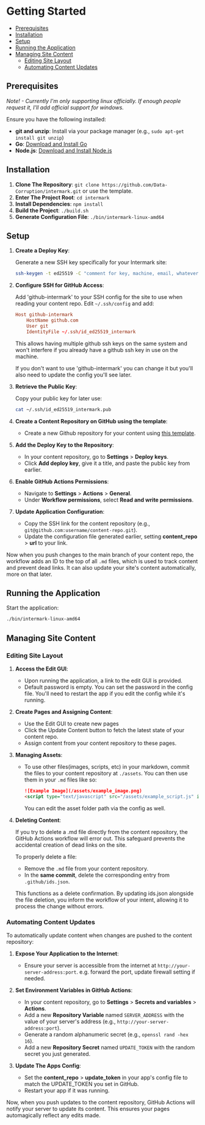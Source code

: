 # Getting Started

- [Prerequisites](#prerequisites)
- [Installation](#installation)
- [Setup](#setup)
- [Running the Application](#running-the-application)
- [Managing Site Content](#managing-site-content)
  - [Editing Site Layout](#editing-site-layout)
  - [Automating Content Updates](#automating-content-updates)

## Prerequisites

*Note! - Currently I'm only supporting linux officially. If enough people request it, I'll add official support for windows.*

Ensure you have the following installed:

- **git and unzip**: Install via your package manager (e.g., `sudo apt-get install git unzip`)
- **Go**: [Download and Install Go](https://go.dev/doc/install)
- **Node.js**: [Download and Install Node.js](https://nodejs.org/en/download/package-manager)

## Installation

1. **Clone The Repository**: `git clone https://github.com/Data-Corruption/intermark.git` or use the template.
2. **Enter The Project Root**: `cd intermark`
3. **Install Dependencies**: `npm install`
4. **Build the Project**: `./build.sh`
5. **Generate Configuration File**: `./bin/intermark-linux-amd64`

## Setup

1. **Create a Deploy Key**:

   Generate a new SSH key specifically for your Intermark site:

   ```bash
   ssh-keygen -t ed25519 -C "comment for key, machine, email, whatever" -f ~/.ssh/id_ed25519_intermark
   ```

2. **Configure SSH for GitHub Access**:

   Add 'github-intermark' to your SSH config for the site to use when reading your content repo. Edit `~/.ssh/config` and add:

   ```conf
   Host github-intermark
       HostName github.com
       User git
       IdentityFile ~/.ssh/id_ed25519_intermark
   ```

   This allows having multiple github ssh keys on the same system and won't interfere if you already have a github ssh key in use on the machine.

   If you don't want to use 'github-intermark' you can change it but you'll also need to update the config you'll see later.

3. **Retrieve the Public Key**:

   Copy your public key for later use:

   ```bash
   cat ~/.ssh/id_ed25519_intermark.pub
   ```

4. **Create a Content Repository on GitHub using the template**:

   - Create a new Github repository for your content using [this template](https://github.com/Data-Corruption/Intermark-Content).

5. **Add the Deploy Key to the Repository**:

    - In your content repository, go to **Settings** > **Deploy keys**.
    - Click **Add deploy key**, give it a title, and paste the public key from earlier.

6. **Enable GitHub Actions Permissions**:

   - Navigate to **Settings** > **Actions** > **General**.
   - Under **Workflow permissions**, select **Read and write permissions**.

7. **Update Application Configuration**:

    - Copy the SSH link for the content repository (e.g., `git@github.com:username/content-repo.git`).
    - Update the configuration file generated earlier, setting **content_repo** > **url** to your link.

Now when you push changes to the main branch of your content repo, the workflow adds an ID to the top of all `.md` files, which is used to track content and prevent dead links. It can also update your site's content automatically, more on that later.

## Running the Application

Start the application:

```bash
./bin/intermark-linux-amd64
```

## Managing Site Content

### Editing Site Layout

1. **Access the Edit GUI**:

   - Upon running the application, a link to the edit GUI is provided.
   - Default password is empty. You can set the password in the config file. You'll need to restart the app if you edit the config while it's running.

2. **Create Pages and Assigning Content**:

   - Use the Edit GUI to create new pages
   - Click the Update Content button to fetch the latest state of your content repo.
   - Assign content from your content repository to these pages.

   <!-- TODO: Add gif with captions that demonstrates the above steps -->

3. **Managing Assets**:

   - To use other files(images, scripts, etc) in your markdown, commit the files to your content repository at `./assets`. You can then use them in your `.md` files like so:

      ```markdown
      ![Example Image](/assets/example_image.png)
      <script type="text/javascript" src="/assets/example_script.js" id="example_script">
      ```

      You can edit the asset folder path via the config as well.

   <!-- TODO: Add gif with captions that demonstrates the above steps -->

4. **Deleting Content**:

   If you try to delete a .md file directly from the content repository, the GitHub Actions workflow will error out. This safeguard prevents the accidental creation of dead links on the site.

   To properly delete a file:

   - Remove the `.md` file from your content repository.
   - In the **same commit**, delete the corresponding entry from `.github/ids.json`.

   <!-- TODO: Add gif with captions that demonstrates the above steps -->

   This functions as a delete confirmation. By updating ids.json alongside the file deletion, you inform the workflow of your intent, allowing it to process the change without errors.

### Automating Content Updates

To automatically update content when changes are pushed to the content repository:

1. **Expose Your Application to the Internet**:

   - Ensure your server is accessible from the internet at `http://your-server-address:port`. e.g. forward the port, update firewall setting if needed.

2. **Set Environment Variables in GitHub Actions**:

   - In your content repository, go to **Settings** > **Secrets and variables** > **Actions**.
   - Add a new **Repository Variable** named `SERVER_ADDRESS` with the value of your server's address (e.g., `http://your-server-address:port`).
   - Generate a random alphanumeric secret (e.g., `openssl rand -hex 16`).
   - Add a new **Repository Secret** named `UPDATE_TOKEN` with the random secret you just generated.

3. **Update The Apps Config**:

   - Set the **content_repo** > **update_token** in your app's config file to match the UPDATE_TOKEN you set in GitHub.
   - Restart your app if it was running.

Now, when you push updates to the content repository, GitHub Actions will notify your server to update its content. This ensures your pages automagically reflect any edits made.

<!-- TODO: Add gif with captions that demonstrates the above statement -->
